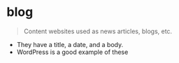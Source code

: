 # blog

> Content websites used as news articles, blogs, etc.

- They have a title, a date, and a body.
- WordPress is a good example of these
